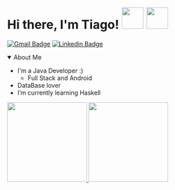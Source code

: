 <h1> Hi there, I'm Tiago! <img src="https://media.giphy.com/media/iigp4VDyf5dCLRlGkm/giphy.gif" width="50"> <img src="https://emojipedia-us.s3.dualstack.us-west-1.amazonaws.com/thumbs/160/whatsapp/302/flag-brazil_1f1e7-1f1f7.png" width="50"> </h1>

[![Gmail Badge](https://img.shields.io/badge/-tiagoj61@gmail.com-c14438?style=flat-square&logo=Gmail&logoColor=white&link=mailto:tiagoj61@gmail.com)](mailto:tiagoj61@gmail.com)
[![Linkedin Badge](https://img.shields.io/badge/-LinkedIn-blue?style=flat-square&logo=Linkedin&logoColor=white&link=https://www.linkedin.com/in/tiagoj61/)](https://www.linkedin.com/in/tiagoj61/)


<details open>
  <summary>About Me</summary>

- I'm a Java Developer :)
  - Full Stack and Android
- DataBase lover
- I’m currently learning Haskell
</details>

<div>
  <a href="https://github.com/tiagoj61">

  <img height="184em" src="https://github-readme-stats.vercel.app/api?username=tiagoj61&show_icons=true&theme=vision-friendly-dark&include_all_commits=true&count_private=true"/>
  <img height="184em" src="https://github-readme-stats.vercel.app/api/top-langs/?username=tiagoj61&layout=compact&langs_count=8&theme=vision-friendly-dark"/>
</div>

  
<!--![](https://img.shields.io/badge/<WORD_ON_LEFT>-<WORD_ON_RIGHT>-informational?style=flat&logo=<LOGO_NAME>&logoColor=white&color=2bbc8a)-->
